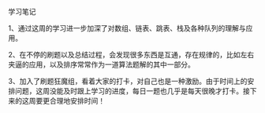 学习笔记

1、通过这周的学习进一步加深了对数组、链表、跳表、栈及各种队列的理解与应用。

2、在不停的刷题以及总结过程，会发现很多东西是互通，存在规律的，比如左右夹逼的应用，以及排序常常作为一道算法题解的其中一部分。

3、加入了刷题狂魔组，看着大家的打卡，对自己也是一种激励。由于时间上的安排问题，这周没能及时跟上学习的进度，每日一题也几乎是每天很晚才打卡。接下来的这周要更合理地安排时间！